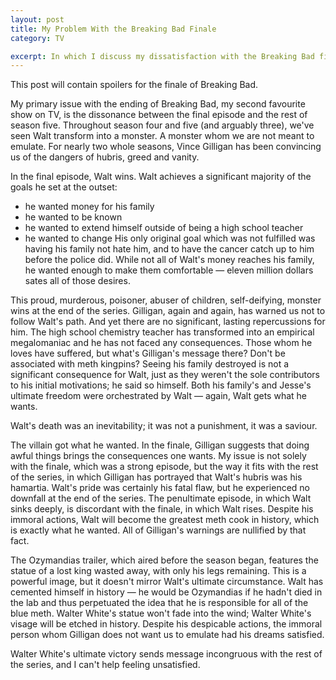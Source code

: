 ```yaml
---
layout: post
title: My Problem With the Breaking Bad Finale
category: TV

excerpt: In which I discuss my dissatisfaction with the Breaking Bad finale.
---
```


This post will contain spoilers for the finale of Breaking Bad.

My primary issue with the ending of Breaking Bad, my second favourite show on TV, is the dissonance between the final episode and the rest of season five. Throughout season four and five (and arguably three), we've seen Walt transform into a monster. A monster whom we are not meant to emulate. For nearly two whole seasons, Vince Gilligan has been convincing us of the dangers of hubris, greed and vanity. 

In the final episode, Walt wins. Walt achieves a significant majority of the goals he set at the outset:
- he wanted money for his family
- he wanted to be known
- he wanted to extend himself outside of being a high school teacher
- he wanted to change
His only original goal which was not fulfilled was having his family not hate him, and to have the cancer catch up to him before the police did. While not all of Walt's money reaches his family, he wanted enough to make them comfortable &mdash; eleven million dollars sates all of those desires.

This proud, murderous, poisoner, abuser of children, self-deifying, monster wins at the end of the series. Gilligan, again and again, has warned us not to follow Walt's path. And yet there are no significant, lasting repercussions for him. The high school chemistry teacher has transformed into an empirical megalomaniac and he has not faced any consequences. Those whom he loves have suffered, but what's Gilligan's message there? Don't be associated with meth kingpins? Seeing his family destroyed is not a significant consequence for Walt, just as they weren't the sole contributors to his initial motivations; he said so himself. Both his family's and Jesse's ultimate freedom were orchestrated by Walt &mdash; again, Walt gets what he wants.

Walt's death was an inevitability; it was not a punishment, it was a saviour.

The villain got what he wanted. In the finale, Gilligan suggests that doing awful things brings the consequences one wants. My issue is not solely with the finale, which was a strong episode, but the way it fits with the rest of the series, in which Gilligan has portrayed that Walt's hubris was his hamartia. Walt's pride was certainly his fatal flaw, but he experienced no downfall at the end of the series. The penultimate episode, in which Walt sinks deeply, is discordant with the finale, in which Walt rises. Despite his immoral actions, Walt will become the greatest meth cook in history, which is exactly what he wanted. All of Gilligan's warnings are nullified by that fact.

The Ozymandias trailer, which aired before the season began, features the statue of a lost king wasted away, with only his legs remaining. This is a powerful image, but it doesn't mirror Walt's ultimate circumstance. Walt has cemented himself in history &mdash; he would be Ozymandias if he hadn't died in the lab and thus perpetuated the idea that he is responsible for all of the blue meth. Walter White's statue won't fade into the wind; Walter White's visage will be etched in history. Despite his despicable actions, the immoral person whom Gilligan does not want us to emulate had his dreams satisfied.

Walter White's ultimate victory sends message incongruous with the rest of the series, and I can't help feeling unsatisfied.